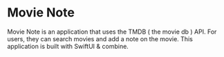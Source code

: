 #  Movie Note

Movie Note is an application that uses the TMDB ( the movie db ) API.
For users, they can search movies and add a note on the movie.
This application is built with SwiftUI & combine.

